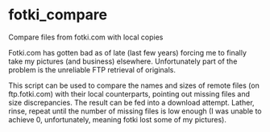 # fotki_compare
Compare files from fotki.com with local copies

Fotki.com has gotten bad as of late (last few years) forcing me to finally take my pictures (and business) elsewhere.
Unfortunately part of the problem is the unreliable FTP retrieval of originals.

This script can be used to compare the names and sizes of remote files (on ftp.fotki.com) with their local counterparts, pointing out missing files and size discrepancies.  The result can be fed into a download attempt.  Lather, rinse, repeat until the number of missing files is low enough (I was unable to achieve 0, unfortunately, meaning fotki lost some of my pictures).
